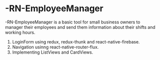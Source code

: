 # -RN-EmployeeManager

-RN-EmployeeManager is a basic tool for small business owners to manager their employees and send them information about their shifts and working hours.


1. LoginForm using redux, redux-thunk and react-native-firebase.
2. Navigation usinng react-native-router-flux.
3. Implementing ListViews and CardViews.
